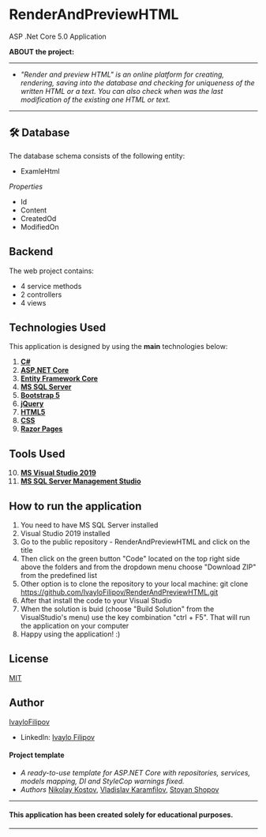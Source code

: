 # RenderAndPreviewHTML
ASP .Net Core 5.0 Application

 **ABOUT the project:**

------------

- *"Render and preview HTML" is an online platform for creating, rendering, saving into the database and checking for uniqueness of the written HTML or a text. You can also check when was the last modification of the existing one HTML or text.*

------------

## 🛠 **Database**
The database schema consists of the following entity:

* ExamleHtml

*Properties*
* Id
* Content
* CreatedOd
* ModifiedOn

## **Backend**
The web project contains:
* 4 service methods
* 2 controllers
* 4 views

## **Technologies Used**

This application is designed by using the **main** technologies below:

   1) **[C#](https://en.wikipedia.org/wiki/C_Sharp_(programming_language))**
   2) **[ASP.NET Core](https://en.wikipedia.org/wiki/ASP.NET_Core)**
   3) **[Entity Framework Core](https://en.wikipedia.org/wiki/Entity_Framework?wprov=srpw1_0)**
   4) **[MS SQL Server](https://en.wikipedia.org/wiki/Microsoft_SQL_Server)**
   5) **[Bootstrap 5](https://getbootstrap.com/docs/5.0/getting-started/introduction/)**
   6) **[jQuery](https://jquery.com/)**
   7) **[HTML5](https://en.wikipedia.org/wiki/HTML)**
   8) **[CSS](https://www.w3schools.com/css/css_intro.asp)**
   9)  **[Razor Pages](https://docs.microsoft.com/en-us/aspnet/core/razor-pages/?view=aspnetcore-5.0&tabs=visual-studio)**

## **Tools Used**
   10) **[MS Visual Studio 2019](https://code.visualstudio.com/)**
   11) **[MS SQL Server Management Studio](https://docs.microsoft.com/en-us/sql/ssms/download-sql-server-management-studio-ssms?view=sql-server-ver15)**

## **How to run the application**
 1) You need to have MS SQL Server installed
 2) Visual Studio 2019 installed
 3) Go to the public repository - RenderAndPreviewHTML and click on the title
 4) Then click on the green button "Code" located on the top right side above the folders and from the dropdown menu choose "Download ZIP" from the predefined list
 5) Other option is to clone the repository to your local machine: git clone https://github.com/IvayloFilipov/RenderAndPreviewHTML.git
 6) After that install the code to your Visual Studio
 7) When the solution is buid (choose "Build Solution" from the VisualStudio's menu) use the key combination "ctrl + F5". That will run the application on your computer
 8) Happy using the application! :)

## License
[MIT](https://choosealicense.com/licenses/mit/)

## Author
[IvayloFilipov](https://github.com/IvayloFilipov/BMS-BuildingManagementSystem)

- LinkedIn: [Ivaylo Filipov](https://www.linkedin.com/in/ivaylo-filipov-44149420b/)

#### Project template
- *A ready-to-use template for ASP.NET Core with repositories, services, models mapping, DI and StyleCop warnings fixed.*
- *Authors*
[Nikolay Kostov](https://github.com/NikolayIT/ASP.NET-Core-Template),
[Vladislav Karamfilov](https://github.com/vladislav-karamfilov),
[Stoyan Shopov](https://github.com/StoyanShopov)


------------

#### This application has been created solely for educational purposes.

------------
